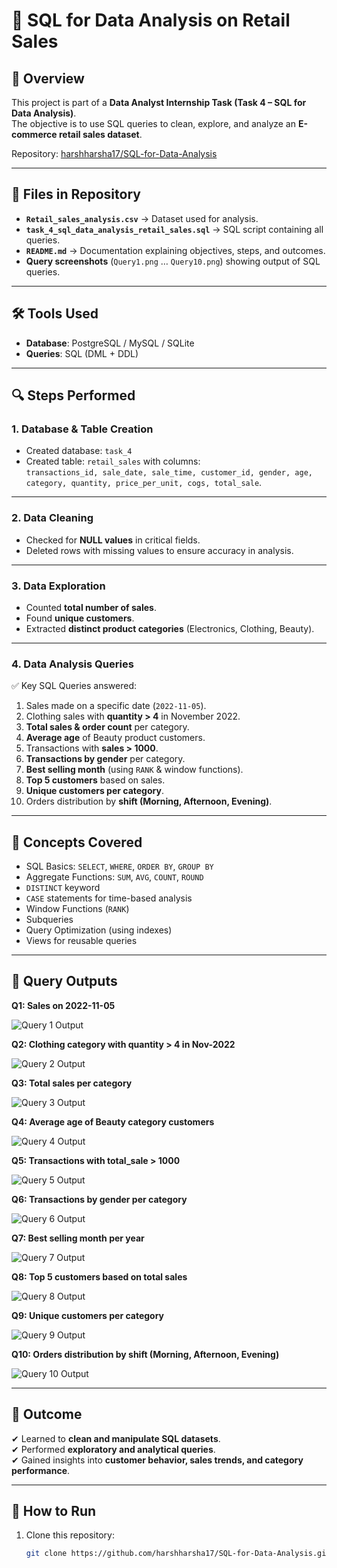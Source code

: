 # 🛒 SQL for Data Analysis on Retail Sales  

## 📌 Overview  
This project is part of a **Data Analyst Internship Task (Task 4 – SQL for Data Analysis)**.  
The objective is to use SQL queries to clean, explore, and analyze an **E-commerce retail sales dataset**.  

Repository: [harshharsha17/SQL-for-Data-Analysis](https://github.com/harshharsha17/SQL-for-Data-Analysis)  

---

## 📂 Files in Repository  
- **`Retail_sales_analysis.csv`** → Dataset used for analysis.  
- **`task_4_sql_data_analysis_retail_sales.sql`** → SQL script containing all queries.  
- **`README.md`** → Documentation explaining objectives, steps, and outcomes.  
- **Query screenshots** (`Query1.png` … `Query10.png`) showing output of SQL queries.  

---

## 🛠 Tools Used  
- **Database**: PostgreSQL / MySQL / SQLite  
- **Queries**: SQL (DML + DDL)  

---

## 🔍 Steps Performed  

### 1. Database & Table Creation  
- Created database: `task_4`  
- Created table: `retail_sales` with columns:  
  `transactions_id, sale_date, sale_time, customer_id, gender, age, category, quantity, price_per_unit, cogs, total_sale`.  

---

### 2. Data Cleaning  
- Checked for **NULL values** in critical fields.  
- Deleted rows with missing values to ensure accuracy in analysis.  

---

### 3. Data Exploration  
- Counted **total number of sales**.  
- Found **unique customers**.  
- Extracted **distinct product categories** (Electronics, Clothing, Beauty).  

---

### 4. Data Analysis Queries  

✅ Key SQL Queries answered:  
1. Sales made on a specific date (`2022-11-05`).  
2. Clothing sales with **quantity > 4** in November 2022.  
3. **Total sales & order count** per category.  
4. **Average age** of Beauty product customers.  
5. Transactions with **sales > 1000**.  
6. **Transactions by gender** per category.  
7. **Best selling month** (using `RANK` & window functions).  
8. **Top 5 customers** based on sales.  
9. **Unique customers per category**.  
10. Orders distribution by **shift (Morning, Afternoon, Evening)**.  

---

## 📖 Concepts Covered  
- SQL Basics: `SELECT`, `WHERE`, `ORDER BY`, `GROUP BY`  
- Aggregate Functions: `SUM`, `AVG`, `COUNT`, `ROUND`  
- `DISTINCT` keyword  
- `CASE` statements for time-based analysis  
- Window Functions (`RANK`)  
- Subqueries  
- Query Optimization (using indexes)  
- Views for reusable queries  

---

## 📸 Query Outputs

**Q1: Sales on 2022-11-05**

![Query 1 Output](Query1.png)

**Q2: Clothing category with quantity > 4 in Nov-2022**  

![Query 2 Output](Query2.png)

**Q3: Total sales per category**  

![Query 3 Output](Query3.png)

**Q4: Average age of Beauty category customers**  

![Query 4 Output](Query4.png)

**Q5: Transactions with total_sale > 1000**  

![Query 5 Output](Query5.png)

**Q6: Transactions by gender per category**  

![Query 6 Output](Query6.png)

**Q7: Best selling month per year**  

![Query 7 Output](Query7.png)

**Q8: Top 5 customers based on total sales**  

![Query 8 Output](Query8.png)

**Q9: Unique customers per category**  

![Query 9 Output](Query9.png)

**Q10: Orders distribution by shift (Morning, Afternoon, Evening)**  

![Query 10 Output](Query10.png)

---

## 🎯 Outcome  
✔ Learned to **clean and manipulate SQL datasets**.  
✔ Performed **exploratory and analytical queries**.  
✔ Gained insights into **customer behavior, sales trends, and category performance**.  

---

## 🚀 How to Run  
1. Clone this repository:  
   ```bash
   git clone https://github.com/harshharsha17/SQL-for-Data-Analysis.git
